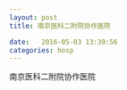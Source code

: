 ```yaml
--- 
layout: post 
title: 南京医科二附院协作医院

date:   2016-05-03 13:39:56 
categories: hosp 
--- 
```

   
南京医科二附院协作医院
